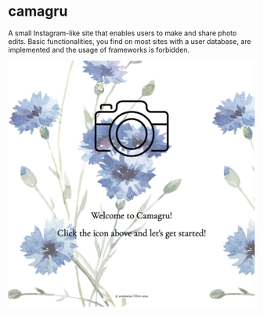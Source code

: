 # camagru

A small Instagram-like site that enables users to make and share photo edits. Basic functionalities, you find on most sites with a user database, are implemented and the usage of frameworks is forbidden.

![This is an image](https://github.com/acamaras0/camagru/blob/main/screenshots/1.png)